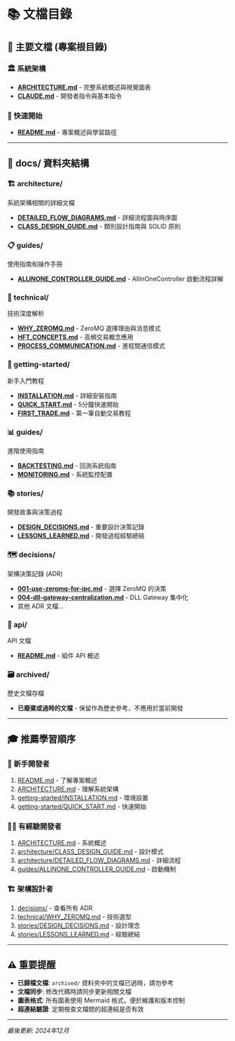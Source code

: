 # 📚 文檔目錄

## 🎯 主要文檔 (專案根目錄)

### 🏛️ 系統架構
- **[ARCHITECTURE.md](../ARCHITECTURE.md)** - 完整系統概述與視覺圖表
- **[CLAUDE.md](../CLAUDE.md)** - 開發者指令與基本指令

### 📖 快速開始
- **[README.md](../README.md)** - 專案概述與學習路徑

---

## 📁 docs/ 資料夾結構

### 🏗️ architecture/
系統架構相關的詳細文檔

- **[DETAILED_FLOW_DIAGRAMS.md](architecture/DETAILED_FLOW_DIAGRAMS.md)** - 詳細流程圖與時序圖
- **[CLASS_DESIGN_GUIDE.md](architecture/CLASS_DESIGN_GUIDE.md)** - 類別設計指南與 SOLID 原則

### 📋 guides/
使用指南和操作手冊

- **[ALLINONE_CONTROLLER_GUIDE.md](guides/ALLINONE_CONTROLLER_GUIDE.md)** - AllInOneController 啟動流程詳解

### 🔧 technical/
技術深度解析

- **[WHY_ZEROMQ.md](technical/WHY_ZEROMQ.md)** - ZeroMQ 選擇理由與消息模式
- **[HFT_CONCEPTS.md](technical/HFT_CONCEPTS.md)** - 高頻交易概念應用
- **[PROCESS_COMMUNICATION.md](technical/PROCESS_COMMUNICATION.md)** - 進程間通信模式

### 🚀 getting-started/
新手入門教程

- **[INSTALLATION.md](getting-started/INSTALLATION.md)** - 詳細安裝指南
- **[QUICK_START.md](getting-started/QUICK_START.md)** - 5分鐘快速開始
- **[FIRST_TRADE.md](getting-started/FIRST_TRADE.md)** - 第一筆自動交易教程

### 📊 guides/
進階使用指南

- **[BACKTESTING.md](guides/BACKTESTING.md)** - 回測系統指南
- **[MONITORING.md](guides/MONITORING.md)** - 系統監控配置

### 📚 stories/
開發故事與決策過程

- **[DESIGN_DECISIONS.md](stories/DESIGN_DECISIONS.md)** - 重要設計決策記錄
- **[LESSONS_LEARNED.md](stories/LESSONS_LEARNED.md)** - 開發過程經驗總結

### 🗺️ decisions/
架構決策記錄 (ADR)

- **[001-use-zeromq-for-ipc.md](decisions/001-use-zeromq-for-ipc.md)** - 選擇 ZeroMQ 的決策
- **[004-dll-gateway-centralization.md](decisions/004-dll-gateway-centralization.md)** - DLL Gateway 集中化
- 其他 ADR 文檔...

### 🔧 api/
API 文檔

- **[README.md](api/README.md)** - 組件 API 概述

### 🗃️ archived/
歷史文檔存檔

- **已廢棄或過時的文檔** - 保留作為歷史參考，不應用於當前開發

---

## 🎓 推薦學習順序

### 🔰 新手開發者
1. [README.md](../README.md) - 了解專案概述
2. [ARCHITECTURE.md](../ARCHITECTURE.md) - 理解系統架構
3. [getting-started/INSTALLATION.md](getting-started/INSTALLATION.md) - 環境設置
4. [getting-started/QUICK_START.md](getting-started/QUICK_START.md) - 快速開始

### 👨‍💻 有經驗開發者
1. [ARCHITECTURE.md](../ARCHITECTURE.md) - 系統概述
2. [architecture/CLASS_DESIGN_GUIDE.md](architecture/CLASS_DESIGN_GUIDE.md) - 設計模式
3. [architecture/DETAILED_FLOW_DIAGRAMS.md](architecture/DETAILED_FLOW_DIAGRAMS.md) - 詳細流程
4. [guides/ALLINONE_CONTROLLER_GUIDE.md](guides/ALLINONE_CONTROLLER_GUIDE.md) - 啟動機制

### 🏗️ 架構設計者
1. [decisions/](decisions/) - 查看所有 ADR
2. [technical/WHY_ZEROMQ.md](technical/WHY_ZEROMQ.md) - 技術選型
3. [stories/DESIGN_DECISIONS.md](stories/DESIGN_DECISIONS.md) - 設計理念
4. [stories/LESSONS_LEARNED.md](stories/LESSONS_LEARNED.md) - 經驗總結

---

## ⚠️ 重要提醒

- **已歸檔文檔**: `archived/` 資料夾中的文檔已過時，請勿參考
- **文檔同步**: 修改代碼時請同步更新相關文檔
- **圖表格式**: 所有圖表使用 Mermaid 格式，便於維護和版本控制
- **超連結驗證**: 定期檢查文檔間的超連結是否有效

---

*最後更新: 2024年12月*